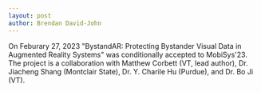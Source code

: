 ```yaml
---
layout: post
author: Brendan David-John
---
```


On Feburary 27, 2023 "BystandAR: Protecting Bystander Visual Data in Augmented Reality Systems" was conditionally accepted to MobiSys'23. The project is a collaboration with Matthew Corbett (VT, lead author), Dr. Jiacheng Shang (Montclair State), Dr. Y. Charile Hu (Purdue), and Dr. Bo Ji (VT).
